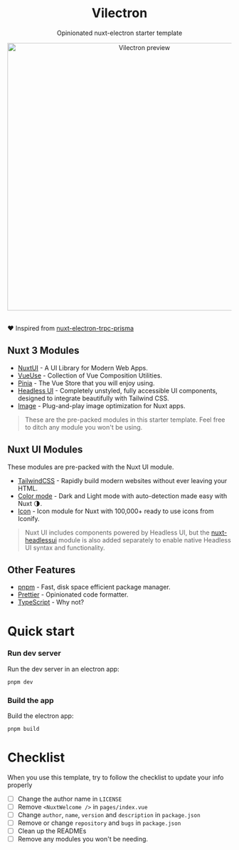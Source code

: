 <h1 align="center">
  Vilectron
</h1>

<p align="center" style="">
  Opinionated nuxt-electron starter template
</p>

<div align="center">
  <img src="https://user-images.githubusercontent.com/82361490/229339341-d11da04b-7a44-4706-93d9-7bcf218977b8.png" alt="Vilectron preview" width="600" />
</div>

<br>

❤ Inspired from [nuxt-electron-trpc-prisma](https://github.com/gurvancampion/nuxt-electron-trpc-prisma)

## Nuxt 3 Modules

- [NuxtUI](https://ui.nuxt.com) - A UI Library for Modern Web Apps.
- [VueUse](https://vueuse.org) - Collection of Vue Composition Utilities.
- [Pinia](https://pinia.vuejs.org) - The Vue Store that you will enjoy using.
- [Headless UI](https://headlessui.com) - Completely unstyled, fully accessible UI components, designed to integrate beautifully with Tailwind CSS.
- [Image](https://v1.image.nuxtjs.org) - Plug-and-play image optimization for Nuxt apps.

> These are the pre-packed modules in this starter template. Feel free to ditch any module you won't be using.

## Nuxt UI Modules

These modules are pre-packed with the Nuxt UI module.

- [TailwindCSS](https://tailwindcss.com/) - Rapidly build modern websites without ever leaving your HTML.
- [Color mode](https://color-mode.nuxtjs.org) - Dark and Light mode with auto-detection made easy with Nuxt 🌗.
- [Icon](https://nuxt.com/modules/icon) - Icon module for Nuxt with 100,000+ ready to use icons from Iconify.

> Nuxt UI includes components powered by Headless UI, but the [nuxt-headlessui](https://nuxt.com/modules/headlessui) module is also added separately to enable native Headless UI syntax and functionality.

## Other Features

- [pnpm](https://pnpm.io/) - Fast, disk space efficient package manager.
- [Prettier](https://prettier.io/) - Opinionated code formatter.
- [TypeScript](https://www.typescriptlang.org/) - Why not?

# Quick start

### Run dev server

Run the dev server in an electron app:
```bash
pnpm dev
```

### Build the app

Build the electron app:
```bash
pnpm build
```

# Checklist

When you use this template, try to follow the checklist to update your info properly

- [ ] Change the author name in `LICENSE`
- [ ] Remove `<NuxtWelcome />` in `pages/index.vue`
- [ ] Change `author`, `name`, `version` and `description` in `package.json`
- [ ] Remove or change `repository` and `bugs` in `package.json`
- [ ] Clean up the READMEs
- [ ] Remove any modules you won't be needing.

